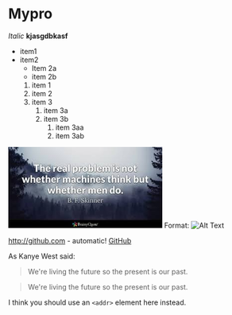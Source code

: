 # Mypro
_Italic_
__kjasgdbkasf__

* item1
* item2
  * Item 2a
  * item 2b
  1. item 1
  1. item 2
  1. item 3
     1. item 3a
     1. item 3b
        1. item 3aa
        1. item 3ab


![GitHub Logo](/4.jpg)
Format: ![Alt Text](url)


http://github.com - automatic!
[GitHub](http://github.com)

As Kanye West said:

> We're living the future so the present is our past.

> We're living the future so 
> the present is our past.

I think you should use an
`<addr>` element here instead.
